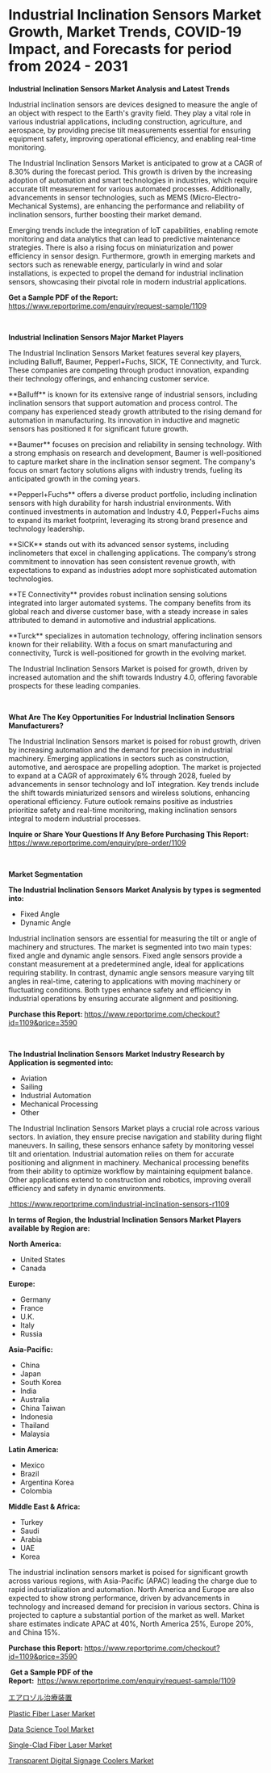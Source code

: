 <p><h1>Industrial Inclination Sensors Market Growth, Market Trends, COVID-19 Impact, and Forecasts for period from 2024 - 2031</h1></p><p><strong>Industrial Inclination Sensors Market Analysis and Latest Trends</strong></p>
<p><p>Industrial inclination sensors are devices designed to measure the angle of an object with respect to the Earth's gravity field. They play a vital role in various industrial applications, including construction, agriculture, and aerospace, by providing precise tilt measurements essential for ensuring equipment safety, improving operational efficiency, and enabling real-time monitoring.</p><p>The Industrial Inclination Sensors Market is anticipated to grow at a CAGR of 8.30% during the forecast period. This growth is driven by the increasing adoption of automation and smart technologies in industries, which require accurate tilt measurement for various automated processes. Additionally, advancements in sensor technologies, such as MEMS (Micro-Electro-Mechanical Systems), are enhancing the performance and reliability of inclination sensors, further boosting their market demand.</p><p>Emerging trends include the integration of IoT capabilities, enabling remote monitoring and data analytics that can lead to predictive maintenance strategies. There is also a rising focus on miniaturization and power efficiency in sensor design. Furthermore, growth in emerging markets and sectors such as renewable energy, particularly in wind and solar installations, is expected to propel the demand for industrial inclination sensors, showcasing their pivotal role in modern industrial applications.</p></p>
<p><strong>Get a Sample PDF of the Report:&nbsp;</strong> <a href="https://www.reportprime.com/enquiry/request-sample/1109">https://www.reportprime.com/enquiry/request-sample/1109</a></p>
<p>&nbsp;</p>
<p><strong>Industrial Inclination Sensors Major Market Players</strong></p>
<p><p>The Industrial Inclination Sensors Market features several key players, including Balluff, Baumer, Pepperl+Fuchs, SICK, TE Connectivity, and Turck. These companies are competing through product innovation, expanding their technology offerings, and enhancing customer service.</p><p>**Balluff** is known for its extensive range of industrial sensors, including inclination sensors that support automation and process control. The company has experienced steady growth attributed to the rising demand for automation in manufacturing. Its innovation in inductive and magnetic sensors has positioned it for significant future growth.</p><p>**Baumer** focuses on precision and reliability in sensing technology. With a strong emphasis on research and development, Baumer is well-positioned to capture market share in the inclination sensor segment. The company's focus on smart factory solutions aligns with industry trends, fueling its anticipated growth in the coming years.</p><p>**Pepperl+Fuchs** offers a diverse product portfolio, including inclination sensors with high durability for harsh industrial environments. With continued investments in automation and Industry 4.0, Pepperl+Fuchs aims to expand its market footprint, leveraging its strong brand presence and technology leadership.</p><p>**SICK** stands out with its advanced sensor systems, including inclinometers that excel in challenging applications. The company’s strong commitment to innovation has seen consistent revenue growth, with expectations to expand as industries adopt more sophisticated automation technologies.</p><p>**TE Connectivity** provides robust inclination sensing solutions integrated into larger automated systems. The company benefits from its global reach and diverse customer base, with a steady increase in sales attributed to demand in automotive and industrial applications.</p><p>**Turck** specializes in automation technology, offering inclination sensors known for their reliability. With a focus on smart manufacturing and connectivity, Turck is well-positioned for growth in the evolving market.</p><p>The Industrial Inclination Sensors Market is poised for growth, driven by increased automation and the shift towards Industry 4.0, offering favorable prospects for these leading companies.</p></p>
<p>&nbsp;</p>
<p><strong>What Are The Key Opportunities For Industrial Inclination Sensors Manufacturers?</strong></p>
<p><p>The Industrial Inclination Sensors market is poised for robust growth, driven by increasing automation and the demand for precision in industrial machinery. Emerging applications in sectors such as construction, automotive, and aerospace are propelling adoption. The market is projected to expand at a CAGR of approximately 6% through 2028, fueled by advancements in sensor technology and IoT integration. Key trends include the shift towards miniaturized sensors and wireless solutions, enhancing operational efficiency. Future outlook remains positive as industries prioritize safety and real-time monitoring, making inclination sensors integral to modern industrial processes.</p></p>
<p><strong>Inquire or Share Your Questions If Any Before Purchasing This Report:</strong> <a href="https://www.reportprime.com/enquiry/pre-order/1109">https://www.reportprime.com/enquiry/pre-order/1109</a></p>
<p>&nbsp;</p>
<p><strong>Market Segmentation</strong></p>
<p><strong>The Industrial Inclination Sensors Market Analysis by types is segmented into:</strong></p>
<p><ul><li>Fixed Angle</li><li>Dynamic Angle</li></ul></p>
<p><p>Industrial inclination sensors are essential for measuring the tilt or angle of machinery and structures. The market is segmented into two main types: fixed angle and dynamic angle sensors. Fixed angle sensors provide a constant measurement at a predetermined angle, ideal for applications requiring stability. In contrast, dynamic angle sensors measure varying tilt angles in real-time, catering to applications with moving machinery or fluctuating conditions. Both types enhance safety and efficiency in industrial operations by ensuring accurate alignment and positioning.</p></p>
<p><strong>Purchase this Report:&nbsp;</strong><a href="https://www.reportprime.com/checkout?id=1109&price=3590">https://www.reportprime.com/checkout?id=1109&price=3590</a></p>
<p>&nbsp;</p>
<p><strong>The Industrial Inclination Sensors Market Industry Research by Application is segmented into:</strong></p>
<p><ul><li>Aviation</li><li>Sailing</li><li>Industrial Automation</li><li>Mechanical Processing</li><li>Other</li></ul></p>
<p><p>The Industrial Inclination Sensors Market plays a crucial role across various sectors. In aviation, they ensure precise navigation and stability during flight maneuvers. In sailing, these sensors enhance safety by monitoring vessel tilt and orientation. Industrial automation relies on them for accurate positioning and alignment in machinery. Mechanical processing benefits from their ability to optimize workflow by maintaining equipment balance. Other applications extend to construction and robotics, improving overall efficiency and safety in dynamic environments.</p></p>
<p><a href="https://www.reportprime.com/industrial-inclination-sensors-r1109">&nbsp;https://www.reportprime.com/industrial-inclination-sensors-r1109</a></p>
<p><strong>In terms of Region, the Industrial Inclination Sensors Market Players available by Region are:</strong></p>
<p>
    <p> <strong> North America: </strong>
        <ul>
            <li>United States</li>
            <li>Canada</li>
        </ul>
        </p> 
    <p> <strong> Europe: </strong>
        <ul>
            <li>Germany</li>
            <li>France</li>
            <li>U.K.</li>
            <li>Italy</li>
            <li>Russia</li>
        </ul>
        </p> 
    <p> <strong> Asia-Pacific: </strong>
        <ul>
            <li>China</li>
            <li>Japan</li>
            <li>South Korea</li>
            <li>India</li>
            <li>Australia</li>
            <li>China Taiwan</li>
            <li>Indonesia</li>
            <li>Thailand</li>
            <li>Malaysia</li>
        </ul>
        </p> 
    <p> <strong> Latin America: </strong>
        <ul>
            <li>Mexico</li>
            <li>Brazil</li>
            <li>Argentina Korea</li>
            <li>Colombia</li>
        </ul>
        </p> 
    <p> <strong> Middle East & Africa: </strong>
        <ul>
            <li>Turkey</li>
            <li>Saudi</li>
            <li>Arabia</li>
            <li>UAE</li>
            <li>Korea</li>
        </ul>
    </p>
    </p>
<p><p>The industrial inclination sensors market is poised for significant growth across various regions, with Asia-Pacific (APAC) leading the charge due to rapid industrialization and automation. North America and Europe are also expected to show strong performance, driven by advancements in technology and increased demand for precision in various sectors. China is projected to capture a substantial portion of the market as well. Market share estimates indicate APAC at 40%, North America 25%, Europe 20%, and China 15%.</p></p>
<p><strong>Purchase this Report: </strong><a href="https://www.reportprime.com/checkout?id=1109&price=3590">https://www.reportprime.com/checkout?id=1109&price=3590</a></p>
<p>&nbsp;<strong>Get a Sample PDF of the Report:&nbsp;&nbsp;</strong><a href="https://www.reportprime.com/enquiry/request-sample/1109">https://www.reportprime.com/enquiry/request-sample/1109</a></p>
<p><strong></strong></p>
<p><p><a href="https://medium.com/@narcisoferry/%E3%82%A8%E3%82%A2%E3%83%AD%E3%82%BE%E3%83%AB%E6%B2%BB%E7%99%82%E6%A9%9F%E5%99%A8%E5%B8%82%E5%A0%B4-2024%E5%B9%B4%E3%81%8B%E3%82%892031%E5%B9%B4%E3%81%BE%E3%81%A7%E3%81%AE%E3%82%B0%E3%83%AD%E3%83%BC%E3%83%90%E3%83%AB%E3%81%8A%E3%82%88%E3%81%B3%E5%9C%B0%E5%9F%9F%E5%88%86%E6%9E%90-8bac1d7c994a">エアロゾル治療装置</a></p><p><a href="https://issuu.com/reportprime-2/docs/plastic-fiber-laser-market-size-203_6f1b4970b0d965">Plastic Fiber Laser Market</a></p><p><a href="https://medium.com/@shjsi3663/data-science-tool-market-evolution-global-trends-and-regional-dynamics-2024-2031-3b78662ec344">Data Science Tool Market</a></p><p><a href="https://issuu.com/reportprime-2/docs/single-clad-fiber-laser-market-size_9f7e189250ac28">Single-Clad Fiber Laser Market</a></p><p><a href="https://github.com/tamvrosiya/Market-Research-Report-List-5/blob/main/transparent-digital-signage-coolers-market.md">Transparent Digital Signage Coolers Market</a></p></p>
